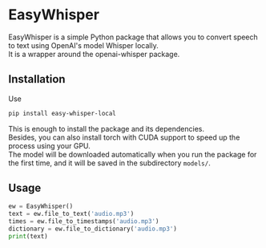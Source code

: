 # EasyWhisper

EasyWhisper is a simple Python package that allows you to convert speech to text using OpenAI's model Whisper locally.  
It is a wrapper around the openai-whisper package.  

## Installation
Use 
```bash
pip install easy-whisper-local
```
This is enough to install the package and its dependencies.  
Besides, you can also install torch with CUDA support to speed up the process using your GPU.  
The model will be downloaded automatically when you run the package for the first time, and it will be saved in the subdirectory `models/`.
## Usage
```python
ew = EasyWhisper()
text = ew.file_to_text('audio.mp3')
times = ew.file_to_timestamps('audio.mp3')
dictionary = ew.file_to_dictionary('audio.mp3')
print(text)
```
